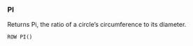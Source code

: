 <!--
This is generated by ESQL’s AbstractFunctionTestCase. Do no edit it. See ../README.md for how to regenerate it.
-->

### PI
Returns Pi, the ratio of a circle’s circumference to its diameter.

```
ROW PI()
```
